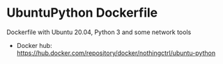 # UbuntuPython Dockerfile

Dockerfile with Ubuntu 20.04, Python 3 and some network tools

* Docker hub: https://hub.docker.com/repository/docker/nothingctrl/ubuntu-python